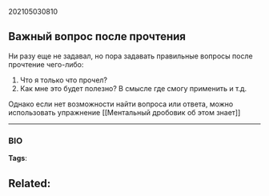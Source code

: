 202105030810
## Важный вопрос после прочтения
Ни разу еще не задавал, но пора задавать правильные вопросы после прочтение чего-либо:
1. Что я только что прочел?
2. Как мне это будет полезно? В смысле где смогу применить и т.д.

Однако если нет возможности найти вопроса или ответа, можно использовать упражнение [[Ментальный дробовик об этом знает]]

---
### BIO
**Tags**:

**Related**:
- 